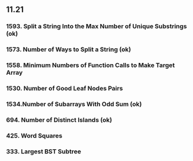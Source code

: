 
## 11.21
### 1593. Split a String Into the Max Number of Unique Substrings (ok)

### 1573. Number of Ways to Split a String (ok)

### 1558. Minimum Numbers of Function Calls to Make Target Array

### 1530. Number of Good Leaf Nodes Pairs

### 1534.Number of Subarrays With Odd Sum (ok)

### 694. Number of Distinct Islands (ok)

### 425. Word Squares

### 333. Largest BST Subtree

